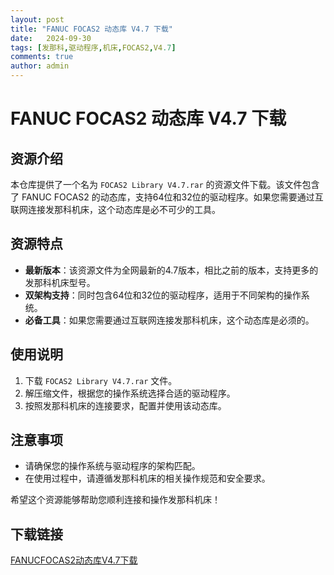 ```yaml
---
layout: post
title: "FANUC FOCAS2 动态库 V4.7 下载"
date:   2024-09-30
tags: [发那科,驱动程序,机床,FOCAS2,V4.7]
comments: true
author: admin
---
```

# FANUC FOCAS2 动态库 V4.7 下载

## 资源介绍

本仓库提供了一个名为 `FOCAS2 Library V4.7.rar` 的资源文件下载。该文件包含了 FANUC FOCAS2 的动态库，支持64位和32位的驱动程序。如果您需要通过互联网连接发那科机床，这个动态库是必不可少的工具。

## 资源特点

- **最新版本**：该资源文件为全网最新的4.7版本，相比之前的版本，支持更多的发那科机床型号。
- **双架构支持**：同时包含64位和32位的驱动程序，适用于不同架构的操作系统。
- **必备工具**：如果您需要通过互联网连接发那科机床，这个动态库是必须的。

## 使用说明

1. 下载 `FOCAS2 Library V4.7.rar` 文件。
2. 解压缩文件，根据您的操作系统选择合适的驱动程序。
3. 按照发那科机床的连接要求，配置并使用该动态库。

## 注意事项

- 请确保您的操作系统与驱动程序的架构匹配。
- 在使用过程中，请遵循发那科机床的相关操作规范和安全要求。

希望这个资源能够帮助您顺利连接和操作发那科机床！

## 下载链接

[FANUCFOCAS2动态库V4.7下载](https://pan.quark.cn/s/e830b55387a8)